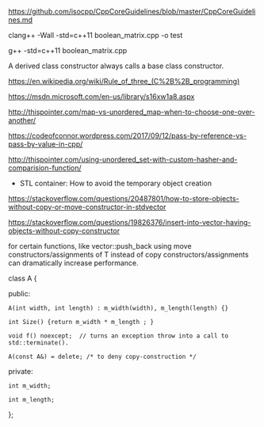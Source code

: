 https://github.com/isocpp/CppCoreGuidelines/blob/master/CppCoreGuidelines.md

clang++ -Wall -std=c++11 boolean_matrix.cpp -o test

g++ -std=c++11 boolean_matrix.cpp

A derived class constructor always calls a base class constructor.


https://en.wikipedia.org/wiki/Rule_of_three_(C%2B%2B_programming)

https://msdn.microsoft.com/en-us/library/s16xw1a8.aspx

http://thispointer.com/map-vs-unordered_map-when-to-choose-one-over-another/

https://codeofconnor.wordpress.com/2017/09/12/pass-by-reference-vs-pass-by-value-in-cpp/

http://thispointer.com/using-unordered_set-with-custom-hasher-and-comparision-function/


* STL container: How to avoid the temporary object creation

https://stackoverflow.com/questions/20487801/how-to-store-objects-without-copy-or-move-constructor-in-stdvector

https://stackoverflow.com/questions/19826376/insert-into-vector-having-objects-without-copy-constructor


for certain functions, like vector<T>::push_back using move constructors/assignments of T instead of copy constructors/assignments can dramatically increase performance.

class A {

  public:

    A(int width, int length) : m_width(width), m_length(length) {}

    int Size() {return m_width * m_length ; }

    void f() noexcept;  // turns an exception throw into a call to std::terminate().

    A(const A&) = delete; /* to deny copy-construction */

  private:

    int m_width;

    int m_length;

};
